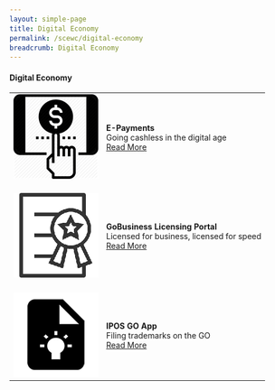 ```yaml
---
layout: simple-page
title: Digital Economy
permalink: /scewc/digital-economy
breadcrumb: Digital Economy
---
```


#### **Digital Economy**

<table style="width: 100%;" border="0" cellpadding="10">
<tbody>
<tr>
<td style="width: 150px;"><img src="/images/150ePaymentsQR.png" alt="Project 1" /><br></td>
<td><strong>E-Payments</strong><br />Going cashless in the digital age<br><a href="/pages/epayments.md">Read More</a></td>
</tr>
<tr>
<td><br><img src="/images/150GoBusinessQR.png" alt="Project 2" /><br></td>
<td><br><strong>GoBusiness Licensing Portal</strong><br />Licensed for business, licensed for speed<br><a href="/pages/gobusiness.md">Read More</a></td>
</tr>
<tr>
<td><br><img src="/images/150IPOS-GO-AppQR.png" alt="Project 3" /><br></td>
<td><br><strong>IPOS GO App</strong><br />Filing trademarks on the GO<br><a href="www.tech.gov.sg/scewc2019/ipos-go-app">Read More</a></td>
</tr>
</tbody>
</table>
